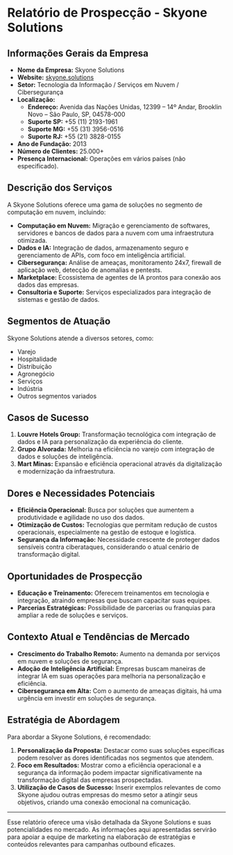 # Relatório de Prospecção - Skyone Solutions

## Informações Gerais da Empresa
- **Nome da Empresa:** Skyone Solutions
- **Website:** [skyone.solutions](https://skyone.solutions)
- **Setor:** Tecnologia da Informação / Serviços em Nuvem / Cibersegurança
- **Localização:** 
  - **Endereço:** Avenida das Nações Unidas, 12399 – 14º Andar, Brooklin Novo – São Paulo, SP, 04578-000
  - **Suporte SP:** +55 (11) 2193-1961
  - **Suporte MG:** +55 (31) 3956-0516
  - **Suporte RJ:** +55 (21) 3828-0155
- **Ano de Fundação:** 2013
- **Número de Clientes:** 25.000+
- **Presença Internacional:** Operações em vários países (não especificado).

## Descrição dos Serviços
A Skyone Solutions oferece uma gama de soluções no segmento de computação em nuvem, incluindo:
- **Computação em Nuvem:** Migração e gerenciamento de softwares, servidores e bancos de dados para a nuvem com uma infraestrutura otimizada.
- **Dados e IA:** Integração de dados, armazenamento seguro e gerenciamento de APIs, com foco em inteligência artificial.
- **Cibersegurança:** Análise de ameaças, monitoramento 24x7, firewall de aplicação web, detecção de anomalias e pentests.
- **Marketplace:** Ecossistema de agentes de IA prontos para conexão aos dados das empresas.
- **Consultoria e Suporte:** Serviços especializados para integração de sistemas e gestão de dados.

## Segmentos de Atuação
Skyone Solutions atende a diversos setores, como:
- Varejo
- Hospitalidade
- Distribuição
- Agronegócio
- Serviços
- Indústria
- Outros segmentos variados

## Casos de Sucesso
1. **Louvre Hotels Group:** Transformação tecnológica com integração de dados e IA para personalização da experiência do cliente.
2. **Grupo Alvorada:** Melhoria na eficiência no varejo com integração de dados e soluções de inteligência.
3. **Mart Minas:** Expansão e eficiência operacional através da digitalização e modernização da infraestrutura.

## Dores e Necessidades Potenciais
- **Eficiência Operacional:** Busca por soluções que aumentem a produtividade e agilidade no uso dos dados.
- **Otimização de Custos:** Tecnologias que permitam redução de custos operacionais, especialmente na gestão de estoque e logística.
- **Segurança da Informação:** Necessidade crescente de proteger dados sensíveis contra ciberataques, considerando o atual cenário de transformação digital.

## Oportunidades de Prospecção
- **Educação e Treinamento:** Oferecem treinamentos em tecnologia e integração, atraindo empresas que buscam capacitar suas equipes.
- **Parcerias Estratégicas:** Possibilidade de parcerias ou franquias para ampliar a rede de soluções e serviços.

## Contexto Atual e Tendências de Mercado
- **Crescimento do Trabalho Remoto:** Aumento na demanda por serviços em nuvem e soluções de segurança.
- **Adoção de Inteligência Artificial:** Empresas buscam maneiras de integrar IA em suas operações para melhoria na personalização e eficiência.
- **Cibersegurança em Alta:** Com o aumento de ameaças digitais, há uma urgência em investir em soluções de segurança.

## Estratégia de Abordagem
Para abordar a Skyone Solutions, é recomendado:
1. **Personalização da Proposta:** Destacar como suas soluções específicas podem resolver as dores identificadas nos segmentos que atendem.
2. **Foco em Resultados:** Mostrar como a eficiência operacional e a segurança da informação podem impactar significativamente na transformação digital das empresas prospectadas.
3. **Utilização de Casos de Sucesso:** Inserir exemplos relevantes de como Skyone ajudou outras empresas do mesmo setor a atingir seus objetivos, criando uma conexão emocional na comunicação.

---

Esse relatório oferece uma visão detalhada da Skyone Solutions e suas potencialidades no mercado. As informações aqui apresentadas servirão para apoiar a equipe de marketing na elaboração de estratégias e conteúdos relevantes para campanhas outbound eficazes.